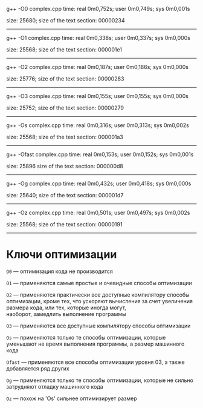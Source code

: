 g++ -O0 complex.cpp
time:
    real	0m0,752s;
    user	0m0,749s;
    sys	    0m0,001s

size: 25680;
size of the text section: 00000234

---------------------------------------------
g++ -O1 complex.cpp
time:
    real	0m0,338s;
    user	0m0,337s;
    sys	    0m0,000s

size: 25568;
size of the text section: 000001e1

---------------------------------------------
g++ -O2 complex.cpp
time:
    real	0m0,187s;
    user	0m0,186s;
    sys	0m0,000s

size: 25776;
size of the text section: 00000283

---------------------------------------------
g++ -O3 complex.cpp
time:
    real	0m0,155s;
    user	0m0,155s;
    sys	    0m0,000s

size: 25752;
size of the text section: 00000279

---------------------------------------------
g++ -Os complex.cpp
time:
    real	0m0,316s;
    user	0m0,313s;
    sys	    0m0,002s

size: 25568;
size of the text section: 000001a3

---------------------------------------------
g++ -Ofast complex.cpp
time:
    real	0m0,153s;
    user	0m0,152s;
    sys	    0m0,001s

size: 25896
size of the text section: 000000d8

---------------------------------------------
g++ -Og complex.cpp
time:
    real	0m0,432s;
    user	0m0,418s;
    sys	    0m0,000s

size: 25640;
size of the text section: 000001d7

---------------------------------------------
g++ -Oz complex.cpp
time:
    real	0m0,501s;
    user	0m0,497s;
    sys	    0m0,002s

size: 25568;
size of the text section: 00000191

---------------------------------------------
# Ключи оптимизации

`O0` — оптимизация кода не производится

`O1` — применяются самые простые и очевидные способы оптимизации

`O2` — применяются практически все доступные компилятору способы 
     оптимизации, кроме тех, что ускоряют вычисления за счет 
     увеличения размера кода, или тех, которые иногда могут,   
     наоборот, замедлить выполнение программы

`O3` — применяются все доступные компилятору способы оптимизации

`Os` — применяются только те способы оптимизации, которые 
     уменьшают не время выполнения программы, а размер машинного кода

`Ofast` — применяются все способы оптимизации уровня 03, 
        а также добавляется ряд других

`Og` — применяются только те способы оптимизации, 
     которые не сильно затрудняют отладку машинного кода

`Oz` — похож на 'Os' сильнее оптимизирует размер